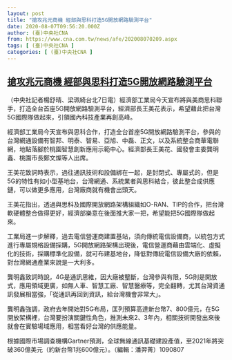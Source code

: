 ```yaml
---
layout: post
title: "搶攻兆元商機 經部與思科打造5G開放網路驗測平台"
date: 2020-08-07T09:56:20.000Z
author: (臺)中央社CNA
from: https://www.cna.com.tw/news/afe/202008070209.aspx
tags: [ (臺)中央社CNA ]
categories: [ (臺)中央社CNA ]
---
```

<!--1596794180000-->
[搶攻兆元商機 經部與思科打造5G開放網路驗測平台](https://www.cna.com.tw/news/afe/202008070209.aspx)
------

<div>
<div></div><div class="paragraph"><p>（中央社記者楊舒晴、梁珮綺台北7日電）經濟部工業局今天宣布將與美商思科聯手，打造全台首座5G開放網路驗測平台，經濟部長王美花表示，希望藉此把台灣5G國際隊做起來，引領國內科技產業再創高峰。</p><p>經濟部工業局今天宣布與思科合作，打造全台首座5G開放網路驗測平台，參與的台灣網通設備有智邦、明泰、智易、亞旭、中磊、正文，以及系統整合商華電聯網，地點落腳於桃園智慧創新應用示範中心。經濟部長王美花、國發會主委龔明鑫、桃園市長鄭文燦等人出席。</p><p>王美花致詞時表示，過往通訊技術和設備綁在一起，是封閉式、專屬式的，但是5G的特性有如小型基地台，台灣網通、系統業者與思科結合，彼此整合成供應鏈，可以做更多應用，台灣廠商就有機會出頭天。</p><p>王美花指出，透過與思科及國際開放網路架構組織如O-RAN、TIP的合作，把台灣軟硬體整合做得更好，經濟部樂意在後面推大家一把，希望能把5G國際隊做起來。</p><p>工業局進一步解釋，過去電信營運商建置基站，須向傳統電信設備商，以統包方式進行專屬規格設備採購，5G開放網路架構出現後，電信營運商藉由雲端化、虛擬化的技術，採購標準化設備，就可布建基地台，降低對傳統電信設備大廠的依賴，對台灣網通產業來說是一大利多。</p><p>龔明鑫致詞時說，4G是通訊思維，因大廠被壟斷，台灣參與有限，5G則是開放式，應用領域更廣，如無人車、智慧工廠、智慧醫療等，完全翻轉，尤其台灣資通訊發展相當強，「從通訊再回到資訊，給台灣機會非常大」。</p><p>龔明鑫強調，政府去年開始對5G布局，匡列預算高達新台幣7、800億元，在5G開放架構裡，台灣要扮演關鍵性角色，推測未來2、3年內，相關技術開發出來後就會在實驗場域應用，相當看好台灣的供應能量。</p><p>根據國際市場調查機構Gartner預測，全球無線通訊基礎建設產值，至2021年將突破360億美元（約新台幣1兆600億元）。（編輯：潘羿菁）1090807</p></div>
</div>
